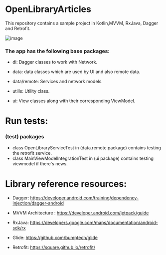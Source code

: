 # OpenLibraryArticles

This repository contains a sample project in Kotlin,MVVM, RxJava, Dagger and Retrofit.


![image](https://user-images.githubusercontent.com/23075249/202003633-fa9c0613-045e-4545-8814-e57657f0b2b1.png)


### The app has the following base packages:

* di: Dagger classes to work with Network.

* data: data classes which are used by UI and also remote data.

* data/remote: Services and network models.

* utills: Utility class.

* ui: View classes along with their corresponding ViewModel.

# Run tests:

### (test) packages

* class OpenLibraryServiceTest in (data.remote package) contains testing the retrofit service.
* class MainViewModelIntegrationTest in (ui package) contains testing viewmodel if there's news.


# Library reference resources:

* Dagger: https://developer.android.com/training/dependency-injection/dagger-android

* MVVM Architecture : https://developer.android.com/jetpack/guide

* RxJava: https://developers.google.com/maps/documentation/android-sdk/rx

* Glide: https://github.com/bumptech/glide

* Retrofit: https://square.github.io/retrofit/

